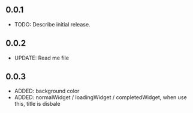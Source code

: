 ## 0.0.1

* TODO: Describe initial release.

## 0.0.2

* UPDATE: Read me file

## 0.0.3

* ADDED: background color
* ADDED: normalWidget / loadingWidget / completedWidget, when use this, title is disbale
